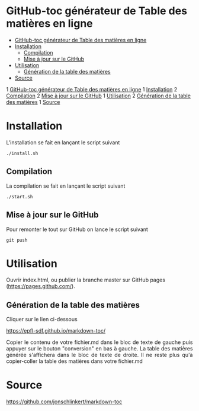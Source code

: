 # GitHub-toc générateur de Table des matières en ligne

- [GitHub-toc générateur de Table des matières en ligne](#github-toc-générateur-de-table-des-matières-en-ligne)
- [Installation](#installation)
  * [Compilation](#compilation)
  * [Mise à jour sur le GitHub](#mise-à-jour-sur-le-github)
- [Utilisation](#utilisation)
  * [Génération de la table des matières](#génération-de-la-table-des-matières)
- [Source](#source)

1 [GitHub-toc générateur de Table des matières en ligne](#github-toc-générateur-de-table-des-matières-en-ligne)
1 [Installation](#installation)
  2 [Compilation](#compilation)
  2 [Mise à jour sur le GitHub](#mise-à-jour-sur-le-github)
1 [Utilisation](#utilisation)
  2 [Génération de la table des matières](#génération-de-la-table-des-matières)
1 [Source](#source)

# Installation

L'installation se fait en lançant le script suivant

```
./install.sh
```

## Compilation

La compilation se fait en lançant le script suivant

```
./start.sh
```

## Mise à jour sur le GitHub

Pour remonter le tout sur GitHub on lance le script suivant

```
git push
```

# Utilisation

Ouvrir index.html, ou publier la branche master sur GitHub pages (https://pages.github.com/).

## Génération de la table des matières

Cliquer sur le lien ci-dessous

https://epfl-sdf.github.io/markdown-toc/

<p align="justify">Copier le contenu de votre fichier.md dans le bloc de texte de gauche puis appuyer sur le bouton "conversion" en bas à gauche. La table des matières générée s'affichera dans le bloc de texte de droite. Il ne reste plus qu'à copier-coller la table des matières dans votre fichier.md</p>

# Source

https://github.com/jonschlinkert/markdown-toc

